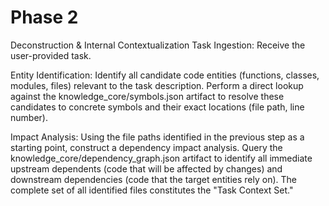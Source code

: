 # Phase 2

Deconstruction & Internal Contextualization
Task Ingestion: Receive the user-provided task.

Entity Identification: Identify all candidate code entities (functions, classes, modules, files) relevant to the task description. Perform a direct lookup against the knowledge_core/symbols.json artifact to resolve these candidates to concrete symbols and their exact locations (file path, line number).

Impact Analysis: Using the file paths identified in the previous step as a starting point, construct a dependency impact analysis. Query the knowledge_core/dependency_graph.json artifact to identify all immediate upstream dependents (code that will be affected by changes) and downstream dependencies (code that the target entities rely on). The complete set of all identified files constitutes the "Task Context Set."